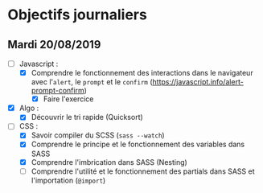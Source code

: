 # Objectifs journaliers

## Mardi 20/08/2019


* [ ] Javascript :
  * [X] Comprendre le fonctionnement des interactions dans le navigateur avec l'`alert`, le `prompt` et le `confirm` (https://javascript.info/alert-prompt-confirm)
    * [X] Faire l'exercice

* [X] Algo : 
  * [X] Découvrir le tri rapide (Quicksort)

* [ ] CSS : 
  * [X] Savoir compiler du SCSS (`sass --watch`)
  * [X] Comprendre le principe et le fonctionnement des variables dans SASS
  * [X] Comprendre l'imbrication dans SASS (Nesting)
  * [ ] Comprendre l'utilité et le fonctionnement des partials dans SASS et l'importation (`@import`)

